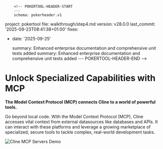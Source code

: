         <!-- POKERTOOL-HEADER-START
        ---
        schema: pokerheader.v1
project: pokertool
file: walkthrough/step4.md
version: v28.0.0
last_commit: '2025-09-23T08:41:38+01:00'
fixes:

- date: '2025-09-25'

  summary: Enhanced enterprise documentation and comprehensive unit tests added
  summary: Enhanced enterprise documentation and comprehensive unit tests added
        ---
        POKERTOOL-HEADER-END -->
# Unlock Specialized Capabilities with MCP

**The Model Context Protocol (MCP) connects Cline to a world of powerful tools.**

Go beyond local code. With the Model Context Protocol (MCP), Cline accesses vital context from external datasources like databases and APIs. It can interact with these platforms and leverage a growing marketplace of specialized, secure tools to tackle complex, real-world development tasks.

![Cline MCP Servers Demo](https://storage.googleapis.com/cline_public_images/docs/assets/clines-mcp-servers-4_compress.webp)
